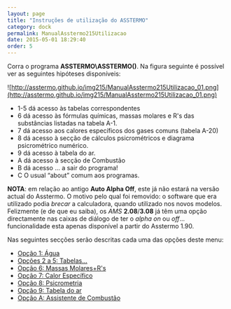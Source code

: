 ```yaml
---
layout: page
title: "Instruções de utilização do ASSTERMO"
category: dock
permalink: ManualAsstermo215Utilizacao
date: 2015-05-01 18:29:40
order: 5
---
```


Corra o programa **ASSTERMO\ASSTERMO()**. Na figura seguinte é possível ver as seguintes hipóteses disponíveis:

![http://asstermo.github.io/img215/ManualAsstermo215Utilizacao_01.png](http://asstermo.github.io/img215/ManualAsstermo215Utilizacao_01.png)

  * 1-5 dá acesso às tabelas correspondentes
  * 6 dá acesso às fórmulas químicas, massas molares e R's das substâncias listadas na tabela A-1.
  * 7 dá acesso aos calores específicos dos gases comuns (tabela A-20)
  * 8 dá acesso à secção de cálculos psicrométricos e diagrama psicrométrico numérico.
  * 9 dá acesso à tabela do ar.
  * A dá acesso à secção de Combustão
  * B dá acesso ... a sair do programa!
  * C O usual “about” comum aos programas.

**NOTA**: em relação ao antigo **Auto Alpha Off**, este já não estará na versão actual do Asstermo. O motivo pelo qual foi removido: o software que era utilizado podia _brecar_ a calculadora, quando utilizado nos novos modelos. Felizmente (e de que eu saiba), os _AMS_ **2.08**/**3.08** já têm uma opção directamente nas caixas de diálogo de ter o _alpha on_ ou _off_... funcionalidade esta apenas disponível a partir do Asstermo 1.90.

Nas seguintes secções serão descritas cada uma das opções deste menu:
  * [Opção 1: Água](ManualAsstermo215Agua.md)
  * [Opções 2 a 5: Tabelas...](ManualAsstermo215OutrosFluidos.md)
  * [Opção 6: Massas Molares+R's](ManualAsstermo215MassasMolares.md)
  * [Opção 7: Calor Específico](ManualAsstermo215CalorEspecifico.md)
  * [Opção 8: Psicrometria](ManualAsstermo215Psicrometria.md)
  * [Opção 9: Tabela do ar](ManualAsstermo215Ar.md)
  * [Opção A: Assistente de Combustão](ManualAsstermo215Combustao.md)
